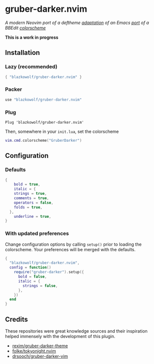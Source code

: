 # gruber-darker.nvim

_A modern Neovim port of a deftheme [adaptation][gruber-darker-theme] of an Emacs
[port][gruber-darker] of a BBEdit [colorscheme][gruber-dark]_

**This is a work in progress**

## Installation

### Lazy (recommended)

```lua
{ "blazkowolf/gruber-darker.nvim" }
```

### Packer

```lua
use "blazkowolf/gruber-darker.nvim"
```

### Plug

```vim
Plug 'blazkowolf/gruber-darker.nvim'
```

Then, somewhere in your `init.lua`, set the colorscheme

```lua
vim.cmd.colorscheme("GruberDarker")
```

## Configuration

### Defaults

```lua
{
	bold = true,
	italic = {
    strings = true,
    comments = true,
    operators = false,
    folds = true,
  },
	underline = true,
}
```

### With updated preferences

Change configuration options by calling `setup()`
prior to loading the colorscheme. Your preferences
will be merged with the defaults.

```lua
{
  "blazkowolf/gruber-darker.nvim",
  config = function()
    require("gruber-darker").setup({
      bold = false,
      italic = {
        strings = false,
      },
    })
  end
}
```

## Credits

These repositories were great knowledge sources and their
inspiration helped immensely with the development of this plugin.

- [rexim/gruber-darker-theme][gruber-darker-theme]
- [folke/tokyonight.nvim][tokyonight]
- [drsooch/gruber-darker-vim][gruber-darker-vim]

[gruber-darker-theme]: https://github.com/rexim/gruber-darker-theme
[gruber-darker]: https://jblevins.org/projects/emacs-color-themes/gruber-darker-theme.el.html
[gruber-dark]: http://daringfireball.net/projects/bbcolors/schemes/
[tokyonight]: https://github.com/folke/tokyonight.nvim
[gruber-darker-vim]: https://github.com/drsooch/gruber-darker-vim
